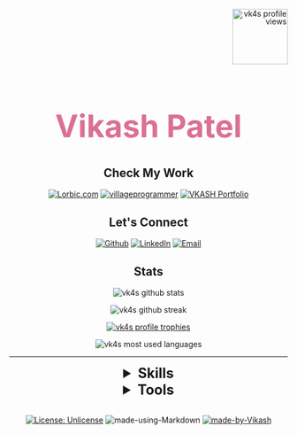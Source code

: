 <div align="center">
      <!-- PROFILE VIEWS -->
    <p align="right" style="line-height:1em"> 
        <img style="width:100px" src="https://komarev.com/ghpvc/?username=vk4s&label=Profile%20Views&color=d87093&style=flat-square" alt="vk4s profile views" />
    </p>
    <!-- NAME -->
    <h1 id="name" align="center" style="font-weight:bolder;color: palevioletred; font-size:4em">Vikash Patel</h1>
    <!-- <p align="left">
    🌱 I’m currently learning Nodejs  <br>
    👯 I’m looking to collaborate on Django  <br>
    ✌ I’m looking for help with full stack  <br>
    💬 Ask me about Programming and Life  <br>
    📖 Read awesome articles at <a href="https://www.lorbic.com" target="_BLANK"> Lorbic.com </a> <br>
    📖 Read my <a href="https://vk4s.github.io/index.html">Personal Blog</a> and  <br>
    📚 My <a href="https://villageprogrammer.blogspot.com">Tech Blog</a>  <br>
    📧 Contact me by <a href="mailto:vikash@lrbc.ml" alt="vikash@lrbc.ml">writing an email</a><br>
    </p> -->
</div>

<div align='center'>

## <b>Check My Work</b>

[![Lorbic.com](https://img.shields.io/badge/-lorbic.com-4291ff?style=for-the-badge&logo=blogger&logoColor=ffffff)](https://www.lorbic.com)
[![villageprogrammer](https://img.shields.io/badge/-villageprogrammer-d6430d?style=for-the-badge&logo=blogger&logoColor=ffffff)](https://villageprogrammer.blogspot.com)
[![VKASH Portfolio](https://img.shields.io/badge/-My%20Portfolio-e4eff2?style=for-the-badge&logo=rss&logoColor=black)](https://vkash.lorbic.com)

</div>

<div align='center'>

## <b>Let's Connect</b>

[![Github](https://img.shields.io/badge/-Github-181717?style=for-the-badge&logo=Github&logoColor=white)](https://github.com/vk4s)
[![LinkedIn](https://img.shields.io/badge/-LinkedIn-0077B5?style=for-the-badge&logo=LinkedIn&logoColor=white)](https://www.linkedin.com/in/vikaspatelp83/)
[![Email](https://img.shields.io/badge/Email-vikash@lrbc.ml-8e62f5?style=for-the-badge&logoColor=)](mailto:lorbic@lrbc.ml)

</div>


<div align='center'>

## <b>Stats</b>

<!-- GITHUB STATS -->
<p align="center"> <img src="https://github-readme-stats.vercel.app/api?username=vk4s&theme=dracula&show_icons=true&count_private=true" alt="vk4s github stats" /> </p>
<!-- GITHUB STREAK -->
<p align="center"><img src="https://github-readme-streak-stats.herokuapp.com/?user=vk4s&theme=dracula" alt="vk4s github streak" /></p>
<!-- TROPHIES -->
<p align="center"> <a href="https://github.com/ryo-ma/github-profile-trophy"><img style="" src="https://github-profile-trophy.vercel.app/?username=vk4s&theme=dracula" alt="vk4s profile trophies" /></a> </p>
<!-- MOST USED LANGUAGES -->
<p align="center"><img  src="https://github-readme-stats.vercel.app/api/top-langs?username=vk4s&show_icons=true&locale=en&layout=compact&theme=dracula" alt="vk4s most used languages" /></p>
</div>

<hr>
<!-- Skills Section -->

<div align='center'>

<details>
  <summary style='font-size:25px'><b> Skills</b></summary>

<div align='left'>

[![python](https://img.shields.io/badge/python-★★★-lightgrey?labelColor=3776AB&logo=Python&style=for-the-badge&logoColor=white)](https://www.python.org/)
[![C++](https://img.shields.io/badge/c++-★★★-lightgrey?labelColor=39457E&logo=c%2B%2B&style=for-the-badge&logoColor=white)](https://isocpp.org/)
[![C](https://img.shields.io/badge/C-★★☆-lightgrey?labelColor=276DC3&logo=c&style=for-the-badge&logoColor=white)](www.iso.org/standard/74528.html)

[![mysql](https://img.shields.io/badge/mysql-★★☆-lightgrey?labelColor=003545&logo=mysql&style=for-the-badge&logoColor=white)](https://www.mysql.com/)
[![SQLite](https://img.shields.io/badge/SQLite-★★☆-lightgrey?labelColor=003B57&logo=SQLite&style=for-the-badge&logoColor=white)](https://www.sqlite.org/)
[![postgreSQL](https://img.shields.io/badge/PostgreSQL-★★☆-lightgrey?labelColor=4169E1&logo=PostgreSQL&style=for-the-badge&logoColor=white)](https://www.postgresql.org/)
[![mongoDB](https://img.shields.io/badge/MongoDB-★☆☆-lightgrey?labelColor=47A248&logo=MongoDB&style=for-the-badge&logoColor=white)](https://www.mongodb.com/)

[![bash](https://img.shields.io/badge/bash-★☆☆-lightgrey?labelColor=4EAA25&logo=GNU-Bash&style=for-the-badge&logoColor=white)](<https://en.wikipedia.org/wiki/Bash_(Unix_shell)>)
[![Powershell](https://img.shields.io/badge/powershell-★☆☆-lightgrey?labelColor=008080&logo=powershell&style=for-the-badge&logoColor=white)](https://www.microsoft.org/)

[![html](https://img.shields.io/badge/html-★★★-lightgrey?labelColor=E34F26&logo=HTML5&style=for-the-badge&logoColor=white)](https://www.w3schools.com/html)
[![css](https://img.shields.io/badge/css-★★★-lightgrey?labelColor=1572B6&logo=CSS3&style=for-the-badge&logoColor=white)](https://www.w3schools.com/css)
[![javascript](https://img.shields.io/badge/javascript-★★☆-lightgrey?labelColor=F7DF1E&logo=JavaScript&style=for-the-badge&logoColor=black)](https://www.w3schools.com/js)

</div>
</details>

</div>

<!-- Tools Section -->
<div align='center'>
<details>
  <summary style='font-size:25px'><b>Tools</b></summary>

<div align='left'>

![Linux](https://img.shields.io/badge/-Linux-FCC624?logo=Linux&style=for-the-badge&logoColor=black)
![Windows](https://img.shields.io/badge/-Windows-00adef?logo=windows&style=for-the-badge&logoColor=black)

![atom](https://img.shields.io/badge/-atom-66595C?logo=Atom&style=for-the-badge&logoColor=white)
![vim](https://img.shields.io/badge/-vim-019733?logo=Vim&style=for-the-badge&logoColor=white)
![VS Code](https://img.shields.io/badge/-VS%20Code-75AADB?logo=visual-studio-code&style=for-the-badge&logoColor=white)

![Git](https://img.shields.io/badge/-Git-F05032?logo=Git&style=for-the-badge&logoColor=white)
![Github](https://img.shields.io/badge/-Github-181717?logo=Github&style=for-the-badge&logoColor=white)
![Heroku](https://img.shields.io/badge/-Heroku-6762a6?logo=Heroku&style=for-the-badge&logoColor=white)

![Django](https://img.shields.io/badge/-Django-092E20?logo=Django&style=for-the-badge&logoColor=white)
![flask](https://img.shields.io/badge/-flask-000000?logo=Flask&style=for-the-badge&logoColor=white)
![jinja](https://img.shields.io/badge/-jinja-B41717?logo=Jinja&style=for-the-badge&logoColor=white)

![Nodejs](https://img.shields.io/badge/-Node%20JS-092E20?logo=Nodedotjs&style=for-the-badge&logoColor=white)
![ExpressJs](https://img.shields.io/badge/-express%20js-000000?logo=express&style=for-the-badge&logoColor=white)

</div>
</details>
</div>

<br>
<div align='center'>

[![License: Unlicense](https://img.shields.io/badge/license-Unlicense-blue.svg)](http://unlicense.org/)
![made-using-Markdown](https://img.shields.io/badge/Made%20using-Markdown-1f425f.svg)
[![made-by-Vikash](https://img.shields.io/badge/with%20💖%20by-Vikash-cc62c3.svg)](http://vkash.lorbic.com)

</div>

</div>
